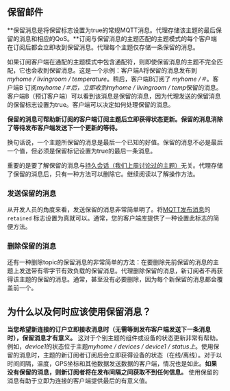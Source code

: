 ## 保留邮件

**保留消息是将保留标志设置为true的常规MQTT消息。代理存储该主题的最后保留的消息和相应的QoS。**订阅与保留消息的主题匹配的主题模式的每个客户端在订阅后都会立即收到保留消息。代理每个主题仅存储一条保留的消息。

如果订阅客户端在通配的主题模式中包含通配符，则即使保留消息的主题不完全匹配，它也会收到保留消息。这是一个示例：客户端A将保留的消息发布到 *myhome / livingroom / temperature*。稍后，客户端B订阅了 *myhome /＃*。客户端B 订阅*myhome /＃*后，*立即*收到*myhome / livingroom / temp*保留的消息。客户端B（预订客户端）可以看到该消息是保留的消息，因为代理发送的保留消息的保留标志设置为true。客户端可以决定如何处理保留的消息。

**保留的消息可帮助新订阅的客户端订阅主题后立即获得状态更新。保留的消息消除了等待发布客户端发送下一个更新的等待。**

换句话说，一个主题所保留的消息是最后一个已知的好值。保留的消息不必是最后一个值，但必须是保留标记设置为true的最后一条消息。

重要的是要了解保留的消息与[持久会话（我们上周讨论过的主题）](https://www.hivemq.com/blog/mqtt-essentials-part-7-persistent-session-queuing-messages/)无关。代理存储了保留的消息后，只有一种方法可以删除它。继续阅读以了解操作方法。

### 发送保留的消息

从开发人员的角度来看，发送保留的消息非常简单明了。将[MQTT发布消息](https://www.hivemq.com/blog//mqtt-essentials-part-4-mqtt-publish-subscribe-unsubscribe/)的`retained` 标志设置为真就可以。通常，您的客户端库提供了一种设置此标志的简便方法。

### 删除保留的消息

还有一种删除topic的保留消息的非常简单的方法：在要删除先前保留的消息的主题上发送带有零字节有效负载的保留消息。代理删除保留的消息，新订阅者不再获得该主题的保留的消息。通常，甚至没有必要删除，因为每个新保留的消息都会覆盖前一个。

## 为什么以及何时应该使用保留消息？

**当您希望新连接的订户立即接收消息时（无需等到发布客户端发送下一条消息时），保留消息才有意义。** 这对于个别主题的组件或设备的状态更新非常有帮助。例如，*device1*的状态位于主题*myhome / devices / device1 / status上*。使用保留的消息时，主题的新订阅者订阅后会立即获得设备的状态（在线/离线）。对于以时间间隔，温度，GPS坐标和其他数据发送数据的客户端，情况也是如此。**如果没有保留的消息，则新订阅者将在发布间隔之间获取不到任何信息。** 使用保留的消息有助于立即为连接的客户端提供最后的有意义值。